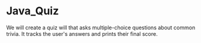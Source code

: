 # Java_Quiz
We will create a quiz will that asks multiple-choice questions about common trivia. It tracks the user's answers and prints their final score.
